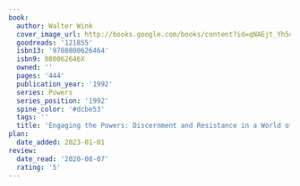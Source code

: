 ```yaml
---
book:
  author: Walter Wink
  cover_image_url: http://books.google.com/books/content?id=qNAEjt_Yh5cC&printsec=frontcover&img=1&zoom=1&source=gbs_api
  goodreads: '121855'
  isbn13: '9780800626464'
  isbn9: 080062646X
  owned: ''
  pages: '444'
  publication_year: '1992'
  series: Powers
  series_position: '1992'
  spine_color: '#dcbe53'
  tags: ''
  title: 'Engaging the Powers: Discernment and Resistance in a World of Domination'
plan:
  date_added: 2023-01-01
review:
  date_read: '2020-08-07'
  rating: '5'
---
```

